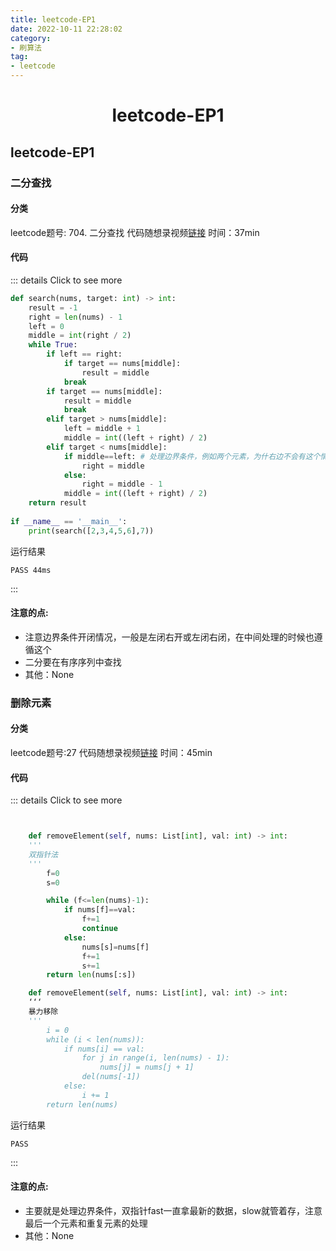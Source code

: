 ```yaml
---
title: leetcode-EP1
date: 2022-10-11 22:28:02
category:
- 刷算法
tag:
- leetcode
---
```


<!-- more -->

<div align="center"><h1><strong> leetcode-EP1</strong></h1></div>


## leetcode-EP1
### 二分查找
#### 分类
leetcode题号: 704. 二分查找
代码随想录视频[链接](https://www.bilibili.com/video/BV1fA4y1o715)
时间：37min
#### 代码

::: details Click to see more

```python
def search(nums, target: int) -> int:  
    result = -1  
    right = len(nums) - 1  
    left = 0  
    middle = int(right / 2)  
    while True:  
        if left == right:  
            if target == nums[middle]:  
                result = middle  
            break  
        if target == nums[middle]:  
            result = middle  
            break  
        elif target > nums[middle]:  
            left = middle + 1  
            middle = int((left + right) / 2)  
        elif target < nums[middle]:  
            if middle==left: # 处理边界条件，例如两个元素，为什右边不会有这个情况  
                right = middle  
            else:  
                right = middle - 1  
            middle = int((left + right) / 2)  
    return result  
  
if __name__ == '__main__':  
    print(search([2,3,4,5,6],7))
```
运行结果
```
PASS 44ms
```
:::

#### 注意的点:
- 注意边界条件开闭情况，一般是左闭右开或左闭右闭，在中间处理的时候也遵循这个
- 二分要在有序序列中查找
- 其他：None

### 删除元素
#### 分类
leetcode题号:27
代码随想录视频[链接](https://www.bilibili.com/video/BV12A4y1Z7LP/)
时间：45min
#### 代码

::: details Click to see more

```python


    def removeElement(self, nums: List[int], val: int) -> int:  
    '''
    双指针法
    '''
        f=0
        s=0

        while (f<=len(nums)-1):
            if nums[f]==val:
                f+=1
                continue
            else:
                nums[s]=nums[f]
                f+=1
                s+=1
        return len(nums[:s])

    def removeElement(self, nums: List[int], val: int) -> int:  
    ‘‘‘
    暴力移除
    '''
        i = 0
        while (i < len(nums)):
            if nums[i] == val:
                for j in range(i, len(nums) - 1):
                    nums[j] = nums[j + 1]
                del(nums[-1])
            else:
                i += 1
        return len(nums)

```
运行结果
```
PASS
```
:::

#### 注意的点:
- 主要就是处理边界条件，双指针fast一直拿最新的数据，slow就管着存，注意最后一个元素和重复元素的处理
- 其他：None

